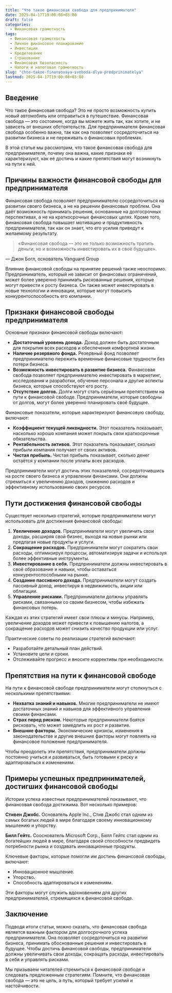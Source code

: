 ```yaml
---
title: "Что такое финансовая свобода для предпринимателя"
date: 2025-04-17T19:00:08+03:00
draft: false
categories:
  - Финансовая грамотность
tags:
  - Финансовая грамотность
  - Личное финансовое планирование
  - Инвестиции
  - Кредитование
  - Страхование
  - Финансовая безопасность
  - Налоги и налоговая грамотность
slug: "chto-takoe-finansovaya-svoboda-dlya-predprinimatelya"
lastmod: 2025-04-17T19:00:08+03:00
---
```




## Введение

Что такое финансовая свобода? Это не просто возможность купить новый автомобиль или отправиться в путешествие. Финансовая свобода — это состояние, когда вы можете жить так, как хотите, и не зависеть от внешних обстоятельств. Для предпринимателя финансовая свобода особенно важна, так как она позволяет сосредоточиться на развитии бизнеса и не переживать о финансовых проблемах.

В этой статье мы рассмотрим, что такое финансовая свобода для предпринимателя, почему она важна, какие признаки её характеризуют, как её достичь и какие препятствия могут возникнуть на пути к ней.

## Причины важности финансовой свободы для предпринимателя

Финансовая свобода позволяет предпринимателю сосредоточиться на развитии своего бизнеса, а не на решении финансовых проблем. Она даёт возможность принимать решения, основанные на долгосрочных перспективах, а не на краткосрочных финансовых целях. Кроме того, финансовая свобода повышает мотивацию и продуктивность предпринимателя, так как он знает, что его усилия приведут к желаемому результату.

> «Финансовая свобода — это не только возможность тратить деньги, но и возможность инвестировать их в своё будущее».

— Джон Богл, основатель Vanguard Group

Влияние финансовой свободы на принятие решений также неоспоримо. Предприниматель, который не зависит от финансовых ограничений, может более уверенно принимать рискованные решения, которые могут привести к росту бизнеса. Он также может инвестировать в новые технологии и инновации, которые могут повысить конкурентоспособность его компании.

## Признаки финансовой свободы предпринимателя

Основные признаки финансовой свободы включают:

* **Достаточный уровень дохода.** Доход должен быть достаточным для покрытия всех расходов и обеспечения комфортной жизни.
* **Наличие резервного фонда.** Резервный фонд позволяет предпринимателю пережить временные финансовые трудности без потери бизнеса.
* **Возможность инвестировать в развитие бизнеса.** Финансовая свобода позволяет предпринимателю инвестировать в маркетинг, исследования и разработки, обучение персонала и другие аспекты бизнеса, которые способствуют его росту.
* **Отсутствие долгов.** Долги могут стать серьёзным препятствием на пути к финансовой свободе. Предприниматели, которые свободны от долгов, могут более уверенно планировать своё будущее.

Финансовые показатели, которые характеризуют финансовую свободу, включают:

* **Коэффициент текущей ликвидности.** Этот показатель показывает, насколько хорошо компания может покрыть свои краткосрочные обязательства.
* **Рентабельность активов.** Этот показатель показывает, сколько прибыли компания получает от своих активов.
* **Чистая прибыль.** Чистая прибыль показывает, сколько денег остаётся у компании после уплаты всех расходов.

Предприниматели могут достичь этих показателей, сосредоточившись на росте своего бизнеса и управлении финансами. Они должны стремиться к увеличению доходов, снижению расходов и эффективному использованию своих ресурсов.

## Пути достижения финансовой свободы

Существует несколько стратегий, которые предприниматели могут использовать для достижения финансовой свободы:

1. **Увеличение доходов.** Предприниматели могут увеличить свои доходы, расширяя свой бизнес, выходя на новые рынки или предлагая новые продукты и услуги.
2. **Сокращение расходов.** Предприниматели могут сократить свои расходы, оптимизируя процессы, автоматизируя задачи и используя более эффективные инструменты.
3. **Инвестирование в себя.** Предприниматели должны инвестировать в своё образование и навыки, чтобы оставаться конкурентоспособными на рынке.
4. **Создание пассивного дохода.** Предприниматели могут создать пассивный доход, инвестируя в недвижимость, акции или облигации.
5. **Управление рисками.** Предприниматели должны управлять рисками, связанными со своим бизнесом, чтобы избежать финансовых потерь.

Каждая из этих стратегий имеет свои плюсы и минусы. Например, увеличение доходов может привести к повышению налогов, а сокращение расходов может снизить качество продукции или услуг.

Практические советы по реализации стратегий включают:

* Разработайте детальный план действий.
* Установите цели и сроки.
* Отслеживайте прогресс и вносите коррективы при необходимости.

## Препятствия на пути к финансовой свободе

На пути к финансовой свободе предприниматели могут столкнуться с несколькими препятствиями:

* **Нехватка знаний и навыков.** Многие предприниматели не имеют достаточных знаний и навыков для эффективного управления своими финансами.
* **Страх перед риском.** Некоторые предприниматели боятся рисковать, что может замедлить их рост и развитие.
* **Внешние факторы.** Экономические кризисы, изменения в законодательстве и другие внешние факторы могут повлиять на финансовое положение предпринимателя.

Чтобы преодолеть эти препятствия, предприниматели должны постоянно учиться и развиваться, быть готовыми к риску и адаптироваться к изменениям.

## Примеры успешных предпринимателей, достигших финансовой свободы

Истории успеха известных предпринимателей показывают, что финансовая свобода достижима. Вот несколько примеров:

**Стивен Джобс.** Основатель Apple Inc., Стив Джобс стал одним из самых богатых людей в мире благодаря своему инновационному мышлению и упорству.

**Билл Гейтс.** Сооснователь Microsoft Corp., Билл Гейтс стал одним из богатейших людей в мире, благодаря своей способности предвидеть потребности рынка и создавать инновационные продукты.

Ключевые факторы, которые помогли им достичь финансовой свободы, включают:

* Инновационное мышление.
* Упорство.
* Способность адаптироваться к изменениям.

Эти факторы могут служить вдохновением для других предпринимателей, стремящихся к финансовой свободе.

## Заключение

Подводя итоги статьи, можно сказать, что финансовая свобода является важным фактором для долгосрочного успеха предпринимателя. Она позволяет сосредоточиться на развитии бизнеса, принимать обоснованные решения и инвестировать в будущее. Чтобы достичь финансовой свободы, предприниматели должны увеличивать свои доходы, сокращать расходы, инвестировать в себя и управлять рисками.

Мы призываем читателей стремиться к финансовой свободе и следовать предложенным стратегиям. Помните, что финансовая свобода — это не цель, а путь, который требует усилий и настойчивости.


